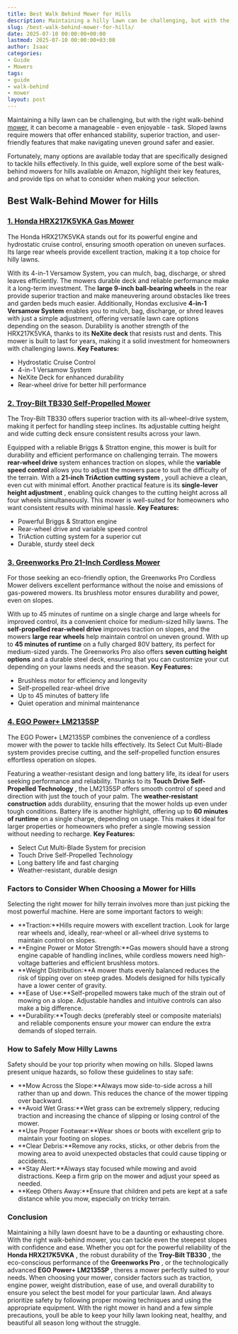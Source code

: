 ```yaml
---
title: Best Walk Behind Mower for Hills
description: Maintaining a hilly lawn can be challenging, but with the right walk-behind mower, it can become a manageable - even enjoyable - task.
slug: /best-walk-behind-mower-for-hills/
date: 2025-07-10 00:00:00+00:00
lastmod: 2025-07-10 00:00:00+03:00
author: Isaac
categories:
- Guide
- Mowers
tags:
- guide
- walk-behind
- mower
layout: post
---
```

Maintaining a hilly lawn can be challenging, but with the right walk-behind [mower](https://pestpolicy.com/best-ride-on-mower-for-steep-slopes/), it can become a manageable - even enjoyable - task. Sloped lawns require mowers that offer enhanced stability, superior traction, and user-friendly features that make navigating uneven ground safer and easier.

Fortunately, many options are available today that are specifically designed to tackle hills effectively. In this guide, well explore some of the best walk-behind mowers for hills available on Amazon, highlight their key features, and provide tips on what to consider when making your selection.
## Best Walk-Behind Mower for Hills
### [1. Honda HRX217K5VKA Gas Mower](https://www.amazon.com/dp/B08FJH8T44?tag=p-policy-20)
The Honda HRX217K5VKA stands out for its powerful engine and hydrostatic cruise control, ensuring smooth operation on uneven surfaces. Its large rear wheels provide excellent traction, making it a top choice for hilly lawns.

With its 4-in-1 Versamow System, you can mulch, bag, discharge, or shred leaves efficiently. The mowers durable deck and reliable performance make it a long-term investment.
The
**large 9-inch ball-bearing wheels**
in the rear provide superior traction and make maneuvering around obstacles like trees and garden beds much easier. Additionally, Hondas exclusive
**4-in-1 Versamow System**
enables you to mulch, bag, discharge, or shred leaves with just a simple adjustment, offering versatile lawn care options depending on the season.
Durability is another strength of the HRX217K5VKA, thanks to its
**NeXite deck**
that resists rust and dents. This mower is built to last for years, making it a solid investment for homeowners with challenging lawns.
**Key Features:**
- Hydrostatic Cruise Control
- 4-in-1 Versamow System
- NeXite Deck for enhanced durability
- Rear-wheel drive for better hill performance
### [2. Troy-Bilt TB330 Self-Propelled Mower](https://www.amazon.com/dp/B08CY5JNHD?tag=p-policy-20)
The Troy-Bilt TB330 offers superior traction with its all-wheel-drive system, making it perfect for handling steep inclines. Its adjustable cutting height and wide cutting deck ensure consistent results across your lawn.

Equipped with a reliable Briggs & Stratton engine, this mower is built for durability and efficient performance on challenging terrain.
The mowers
**rear-wheel drive**
system enhances traction on slopes, while the
**variable speed control**
allows you to adjust the mowers pace to suit the difficulty of the terrain. With a
**21-inch TriAction cutting system**
, youll achieve a clean, even cut with minimal effort.
Another practical feature is its
**single-lever height adjustment**
, enabling quick changes to the cutting height across all four wheels simultaneously. This mower is well-suited for homeowners who want consistent results with minimal hassle.
**Key Features:**
- Powerful Briggs & Stratton engine
- Rear-wheel drive and variable speed control
- TriAction cutting system for a superior cut
- Durable, sturdy steel deck
### [3. Greenworks Pro 21-Inch Cordless Mower](https://www.amazon.com/dp/B085CJWG1X?tag=p-policy-20)
For those seeking an eco-friendly option, the Greenworks Pro Cordless Mower delivers excellent performance without the noise and emissions of gas-powered mowers. Its brushless motor ensures durability and power, even on slopes.

With up to 45 minutes of runtime on a single charge and large wheels for improved control, its a convenient choice for medium-sized hilly lawns.
The
**self-propelled rear-wheel drive**
improves traction on slopes, and the mowers
**large rear wheels**
help maintain control on uneven ground. With up to
**45 minutes of runtime**
on a fully charged 80V battery, its perfect for medium-sized yards.
The Greenworks Pro also offers
**seven cutting height options**
and a durable steel deck, ensuring that you can customize your cut depending on your lawns needs and the season.
**Key Features:**
- Brushless motor for efficiency and longevity
- Self-propelled rear-wheel drive
- Up to 45 minutes of battery life
- Quiet operation and minimal maintenance
### [4. EGO Power+ LM2135SP](https://www.amazon.com/dp/B07Y5BMKK8?tag=p-policy-20)
The EGO Power+ LM2135SP combines the convenience of a cordless mower with the power to tackle hills effectively. Its Select Cut Multi-Blade system provides precise cutting, and the self-propelled function ensures effortless operation on slopes.

Featuring a weather-resistant design and long battery life, its ideal for users seeking performance and reliability.
Thanks to its
**Touch Drive Self-Propelled Technology**
, the LM2135SP offers smooth control of speed and direction with just the touch of your palm. The
**weather-resistant construction**
adds durability, ensuring that the mower holds up even under tough conditions.
Battery life is another highlight, offering up to
**60 minutes of runtime**
on a single charge, depending on usage. This makes it ideal for larger properties or homeowners who prefer a single mowing session without needing to recharge.
**Key Features:**
- Select Cut Multi-Blade System for precision
- Touch Drive Self-Propelled Technology
- Long battery life and fast charging
- Weather-resistant, durable design
### Factors to Consider When Choosing a Mower for Hills
Selecting the right mower for hilly terrain involves more than just picking the most powerful machine. Here are some important factors to weigh:
- **Traction:**Hills require mowers with excellent traction. Look for large rear wheels and, ideally, rear-wheel or all-wheel drive systems to maintain control on slopes.
- **Engine Power or Motor Strength:**Gas mowers should have a strong engine capable of handling inclines, while cordless mowers need high-voltage batteries and efficient brushless motors.
- **Weight Distribution:**A mower thats evenly balanced reduces the risk of tipping over on steep grades. Models designed for hills typically have a lower center of gravity.
- **Ease of Use:**Self-propelled mowers take much of the strain out of mowing on a slope. Adjustable handles and intuitive controls can also make a big difference.
- **Durability:**Tough decks (preferably steel or composite materials) and reliable components ensure your mower can endure the extra demands of sloped terrain.
### How to Safely Mow Hilly Lawns
Safety should be your top priority when mowing on hills. Sloped lawns present unique hazards, so follow these guidelines to stay safe:
- **Mow Across the Slope:**Always mow side-to-side across a hill rather than up and down. This reduces the chance of the mower tipping over backward.
- **Avoid Wet Grass:**Wet grass can be extremely slippery, reducing traction and increasing the chance of slipping or losing control of the mower.
- **Use Proper Footwear:**Wear shoes or boots with excellent grip to maintain your footing on slopes.
- **Clear Debris:**Remove any rocks, sticks, or other debris from the mowing area to avoid unexpected obstacles that could cause tipping or accidents.
- **Stay Alert:**Always stay focused while mowing and avoid distractions. Keep a firm grip on the mower and adjust your speed as needed.
- **Keep Others Away:**Ensure that children and pets are kept at a safe distance while you mow, especially on tricky terrain.
### Conclusion
Maintaining a hilly lawn doesnt have to be a daunting or exhausting chore. With the right walk-behind mower, you can tackle even the steepest slopes with confidence and ease. Whether you opt for the powerful reliability of the
**Honda HRX217K5VKA**
, the robust durability of the
**Troy-Bilt TB330**
, the eco-conscious performance of the
**Greenworks Pro**
, or the technologically advanced
**EGO Power+ LM2135SP**
, theres a mower perfectly suited to your needs.
When choosing your mower, consider factors such as traction, engine power, weight distribution, ease of use, and overall durability to ensure you select the best model for your particular lawn. And always prioritize safety by following proper mowing techniques and using the appropriate equipment.
With the right mower in hand and a few simple precautions, youll be able to keep your hilly lawn looking neat, healthy, and beautiful all season long  without the struggle.